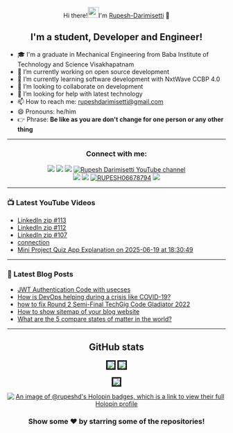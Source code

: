 <div align="center"> 
  
 Hi there!<img alt="wave" src="https://emojis.slackmojis.com/emojis/images/1588177020/8809/wave_hello.gif?1588177020" width="25">I'm [Rupesh-Darimisetti][website] 👋

<!--
**Rupesh-Darimisetti/Rupesh-Darimisetti** is a ✨ _special_ ✨ repository because its `README.md` (this file) appears on your GitHub profile.

Here are some ideas to get you started:
-->
## I'm a student, Developer and Engineer! </div > 
- 🎓 I'm a graduate in Mechanical Engineering from Baba Institute of Technology and Science Visakhapatnam
- 🔭 I’m currently working on open source development
- 🌱 I’m currently learning software development with NxtWave CCBP 4.0
- 👯 I’m looking to collaborate on development
- 🤔 I’m looking for help with latest technology
- 📫 How to reach me: rupeshdarimisetti@gmail.com
- 😄 Pronouns: he/him
- 👉 Phrase: **Be like as you are don't change for one person or any other thing**
<!-- - 💬 Ask me about programming -->
 
---

<div align="center" > 
  
### Connect with me:
[<img src="https://img.shields.io/badge/github-%23333.svg?&style=for-the-badge&logo=github&logoColor=white" />][github]
[<img src="https://img.shields.io/badge/blogger-%23F034.svg?&style=for-the-badge&logo=blogger&Color=white" />][website]
[<img src="https://img.shields.io/badge/facebook-%234267B2.svg?&style=for-the-badge&logo=facebook&logoColor=white" />][facebook]
[<img src="https://img.shields.io/youtube/channel/subscribers/UCWhrD7cOc0aPegU-o8KynqQ?style=for-the-badge&logo=youtube&label=Youtube&color=blue" alt="Rupesh Darimisetti YouTube channel" />][youtube]<br>
[<img src="https://img.shields.io/badge/linkedin-%230077b5.svg?&style=for-the-badge&logo=linkedin&logoColor=white" />][linkedin]
[<img src ="https://img.shields.io/badge/instagram-%23E1306C.svg?&style=for-the-badge&logo=instagram&logoColor=white">][instagram]
[<img src ="https://img.shields.io/twitter/follow/RUPESH06678794?label=Twitter&logo=twitter&style=for-the-badge&color=blue" alt="RUPESH06678794">][twitter]
[<img src="https://img.shields.io/github/sponsors/Rupesh-Darimisetti?style=for-the-badge">][Github-sponsors]
  
</div > 

---
<!-- <code><img height="20" src="https://raw.githubusercontent.com/github/explore/80688e429a7d4ef2fca1e82350fe8e3517d3494d/topics/javascript/javascript.png"></code> -->
<!-- <code><img height = "20" src = "https://raw.githubusercontent.com/github/explore/80688e429a7d4ef2fca1e82350fe8e3517d3494d/topics/html/html.png"></code>
<code><img height = "20" src = "https://raw.githubusercontent.com/github/explore/80688e429a7d4ef2fca1e82350fe8e3517d3494d/topics/css/css.png"></code>
<code><img height = "20" src = "https://raw.githubusercontent.com/github/explore/80688e429a7d4ef2fca1e82350fe8e3517d3494d/topics/bootstrap/bootstrap.png"></code> -->
<!-- <code> <img height="20" src="https://www.freepnglogos.com/uploads/logo-mysql-png/logo-mysql-mysql-logo-png-images-are-download-crazypng-21.png"> </code> -->
<!-- <code> <img height = "20" src="https://www.php.net/images/logos/new-php-logo.svg" > </code> -->
<!--  <div align="center">  -->
  
<!-- ### Languages and Tools
<code><img  height="20" src="https://raw.githubusercontent.com/github/explore/80688e429a7d4ef2fca1e82350fe8e3517d3494d/topics/visual-studio-code/visual-studio-code.png"/></code>
<code><img height="20" src="https://raw.githubusercontent.com/github/explore/80688e429a7d4ef2fca1e82350fe8e3517d3494d/topics/python/python.png"/></code>
<code><img height="20" src="https://raw.githubusercontent.com/github/explore/80688e429a7d4ef2fca1e82350fe8e3517d3494d/topics/react/react.png"/></code>
<code><img height="20" src="https://raw.githubusercontent.com/github/explore/80688e429a7d4ef2fca1e82350fe8e3517d3494d/topics/cpp/cpp.png"/></code>
<code><img height="20" src="https://raw.githubusercontent.com/github/explore/80688e429a7d4ef2fca1e82350fe8e3517d3494d/topics/git/git.png"/></code>
<code><img height="20" src="https://icon-library.com/images/django-icon/django-icon-0.jpg"/></code>
[<img  alt="kali linux" width="26px" src="https://raw.githubusercontent.com/github/explore/78df643247d429f6cc873026c0622819ad797942/topics/linux/linux.png" />][KaliLinuxplaylist]
[<img alt="git" width="26px" src="https://img.icons8.com/color/50/000000/github.png" />][Gitplaylist]
 
</div> -->
   

<!--![Rupesh Darimisetti's contribution graph](https://activity-graph.herokuapp.com/graph?username=Rupesh-Darimisetti&theme=react-dark&hide_border=true&area=true)-->


### 📺 Latest YouTube Videos
<!-- YOUTUBE:START -->
- [LinkedIn zip #113](https://www.youtube.com/shorts/4dA0Lx9cLjA)
- [LinkedIn zip #112](https://www.youtube.com/shorts/jQ-hC74cXpE)
- [LinkedIn zip #107](https://www.youtube.com/shorts/6XxZlUK9pMA)
- [connection](https://www.youtube.com/shorts/ixbRgTyOypE)
- [Mini Project Quiz App Explanation on 2025-06-19 at 18:30:49](https://www.youtube.com/watch?v=SWyc_CJCSgo)
<!-- YOUTUBE:END -->
--- 

### 📕 Latest Blog Posts
<!-- BLOG-POST-LIST:START -->
- [JWT Authentication Code with usecses](https://rupeshdarimisetti.blogspot.com/2024/10/jwt-authentication-code-with-usecses.html)
- [How is DevOps helping during a crisis like COVID-19?](https://rupeshdarimisetti.blogspot.com/2024/04/HowIsDevOpsHelpingDuringACrisisLikeCOVID-19.html)
- [how to fix Round 2 Semi-Final TechGig Code Gladiator 2022](https://rupeshdarimisetti.blogspot.com/2022/06/techgig-code-gladiator-semi-final-round.html)
- [How to show sitemap of your blog website](https://rupeshdarimisetti.blogspot.com/2022/06/how-to-show-sitemap-of-your-blog-website.html)
- [What are the 5 compare states of matter in the world?](https://rupeshdarimisetti.blogspot.com/2022/06/what-are-5-compare-states-of-matter-in.html)
<!-- BLOG-POST-LIST:END -->
---

<!-- START-SESSION: BLOGSPOT-->
<!-- <p align = "center">
<img src = "https://github-readme-stats.vercel.app/api?username=Rupesh-Darimisetti&show_icons=true&theme=radical&line_height=27&include_all_commits=false">
<img src = "https://github-readme-stats.vercel.app/api/top-langs/?username=Rupesh-Darimisetti&theme=radical&hide=jupyter%20notebook&layout=compact&langs_count=8">
</p> -->
<div align="center">
  
## GitHub stats

<img style="border-style:solid" src="https://github-readme-stats.vercel.app/api?username=Rupesh-Darimisetti&count_private=true&theme=radical"/>
<img  style="border-style:solid" src="https://github-readme-streak-stats.herokuapp.com/?user=Rupesh-Darimisetti&theme=radical"/>
</div>
<p align='center'><img style="border-style:solid" src = "https://github-readme-stats.vercel.app/api/top-langs/?username=Rupesh-Darimisetti&theme=radical&hide=jupyter%20notebook&layout=compact&langs_count=8"/></p>

<div align="center"> 

[![An image of @rupeshd's Holopin badges, which is a link to view their full Holopin profile](https://holopin.me/rupeshd)][holopin]
 
###  Show some ❤️ by starring some of the repositories!
</div>


[facebook]: https://www.facebook.com/Rupesh-Darimisetti
[website]: https://rupeshdarimisetti.blogspot.com
[github]: https://github.com/Rupesh-Darimisetti
[youtube]: https://m.youtube.com/channel/UCWhrD7cOc0aPegU-o8KynqQ
[instagram]: https://instagram.com/rupesh_darimisetti
[linkedin]: https://www.linkedin.com/in/rupesh-darimisetti-4095aa1a9
[twitter]: https://twitter.com/RUPESH06678794
[KaliLinuxplaylist]: https://www.youtube.com/watch?v=N1ytEMevQtM&list=PLKiQVpW7NL_CILVLaoMK9bLCvk21UgYqw
[Gitplaylist]: https://www.youtube.com/watch?v=xpxlGugmA5M&list=PLKiQVpW7NL_AAv1O191a_AxyY7iDCFx-E
[Github-sponsors]:  https://github.com/sponsors/Rupesh-Darimisetti
[holopin]: https://holopin.io/@rupeshd
